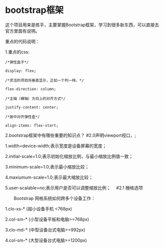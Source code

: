 # bootstrap框架
这个项目用来是练手，主要掌握Bootstrap框架，学习到很多新东西，可以直接去官方里面有说明。

重点的代码说明：

1.重点的css:

    /*弹性盒子*/
    
    display: flex;
    
    /*灵活的项目将垂直显示，正如一个列一样。*/
    
    flex-direction: column;
    
    /*主轴（横轴）方向上的对齐方式*/
    
    justify-content: center;
    
    /*居中对齐弹性盒*/
    
    align-items: flex-start;
    
 2.bootstrap框架中有哪些重要的知识点？
 #2.0声明viewport视口，<meta name="viewport" content="width=device-width">;

1.width=device-width;表示宽度是设备屏幕的宽度；

2.initial-scale=1.0;表示初始化缩放比例，与最小缩放比例值一致；

3.minimum-scale=1.0;表示最小缩放比较；

4.maxiumum-scale=1.0;表示最大缩放比较；

5.user-scalable=no;表示用户是否可以调整缩放比例；
 　#2.1 栅格选项

　　Bootstrap 网格系统如何跨多个设备工作：

1.clo-xs-* (超小设备手机 <768px) 
    
2.col-sm-* (小型设备平板和电脑>=768px)

3.clo-md-* (中型设备台式电脑>=992px)

4.col-sm-* (大型设备台式电脑>=1200px)
      
      
 

